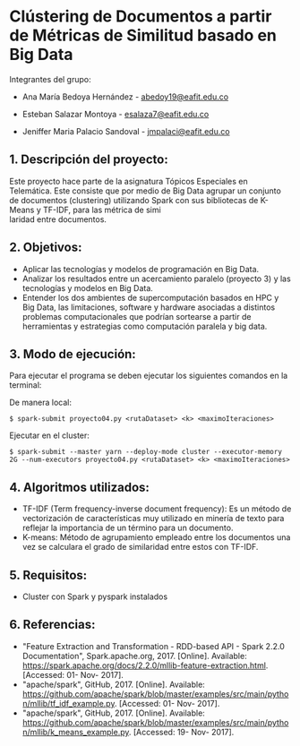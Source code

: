 #  Clústering de Documentos a partir de Métricas de Similitud basado en Big Data

Integrantes del grupo:

* Ana María Bedoya Hernández - abedoy19@eafit.edu.co

* Esteban Salazar Montoya - esalaza7@eafit.edu.co

* Jeniffer Maria Palacio Sandoval - jmpalaci@eafit.edu.co

## 1. Descripción del proyecto:
Este proyecto hace parte de la asignatura Tópicos Especiales en Telemática. Este consiste que por medio de Big Data agrupar un conjunto de documentos (clustering)  utilizando Spark con sus bibliotecas de K-Means y TF-IDF, para las métrica de simi\
laridad entre documentos.

## 2. Objetivos:
* Aplicar las tecnologías y modelos de programación en Big Data.
* Analizar los resultados entre un acercamiento paralelo (proyecto 3) y las tecnologías y modelos en Big Data.
* Entender los dos ambientes de supercomputación basados en HPC y Big Data, las limitaciones, software y hardware asociadas a distintos problemas computacionales que podrían sortearse a partir de herramientas y estrategias como computación paralela y big data.

## 3. Modo de ejecución:
Para ejecutar el programa se deben ejecutar los siguientes comandos en la terminal:

De manera local:

    $ spark-submit proyecto04.py <rutaDataset> <k> <maximoIteraciones>

Ejecutar en el cluster:

    $ spark-submit --master yarn --deploy-mode cluster --executor-memory 2G --num-executors proyecto04.py <rutaDataset> <k> <maximoIteraciones>

## 4. Algoritmos utilizados:
* TF-IDF (Term frequency-inverse document frequency): Es un método de vectorización de características muy utilizado en minería de texto para reflejar la importancia de un término para un documento. 
* K-means: Método de agrupamiento empleado entre los documentos una vez se calculara el grado de similaridad entre estos con TF-IDF.

## 5. Requisitos:
* Cluster con Spark y pyspark instalados

## 6. Referencias:
* "Feature Extraction and Transformation - RDD-based API - Spark 2.2.0 Documentation", Spark.apache.org, 2017. [Online]. Available: https://spark.apache.org/docs/2.2.0/mllib-feature-extraction.html. [Accessed: 01- Nov- 2017].
* "apache/spark", GitHub, 2017. [Online]. Available: https://github.com/apache/spark/blob/master/examples/src/main/python/mllib/tf_idf_example.py. [Accessed: 01- Nov- 2017].
* "apache/spark", GitHub, 2017. [Online]. Available: https://github.com/apache/spark/blob/master/examples/src/main/python/mllib/k_means_example.py. [Accessed: 19- Nov- 2017].



